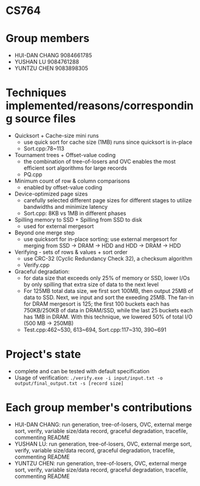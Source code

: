 # CS764

# Group members

- HUI-DAN CHANG 9084661785
- YUSHAN LU 9084761288
- YUNTZU CHEN 9083898305

# Techniques implemented/reasons/corresponding source files

- Quicksort + Cache-size mini runs
  - use quick sort for cache size (1MB) runs since quicksort is in-place
  - Sort.cpp:78~113
- Tournament trees + Offset-value coding
  - the combination of tree-of-losers and OVC enables the most efficient sort algorithms for large records
  - PQ.cpp
- Minimum count of row & column comparisons
  - enabled by offset-value coding
- Device-optimized page sizes
  - carefully selected different page sizes for different stages to utilize bandwidths and minimize latency
  - Sort.cpp: 8KB vs 1MB in different phases
- Spilling memory to SSD + Spilling from SSD to disk
  - used for external mergesort
- Beyond one merge step
  - use quicksort for in-place sorting; use external mergesort for merging from SSD -> DRAM -> HDD and HDD -> DRAM -> HDD
- Verifying - sets of rows & values + sort order
  - use CRC-32 (Cyclic Redundancy Check 32), a checksum algorithm
  - Verify.cpp
- Graceful degradation:
  - for data size that exceeds only 25% of memory or SSD, lower I/Os by only spilling that extra size of data to the next level
  - For 125MB total data size, we first sort 100MB, then output 25MB of data to SSD. Next, we input and sort the exeeding 25MB. The fan-in for DRAM mergesort is 125; the first 100 buckets each has 750KB/250KB of data in DRAM/SSD, while the last 25 buckets each has 1MB in DRAM. With this technique, we lowered 50% of total I/O (500 MB -> 250MB)
  - Test.cpp:462\~530, 613\~694, Sort.cpp:117\~310, 390\~691

# Project's state

- complete and can be tested with default specification
- Usage of verification: `./verify.exe -i input/input.txt -o output/final_output.txt -s [record size]`

# Each group member's contributions

- HUI-DAN CHANG: run generation, tree-of-losers, OVC, external merge sort, verify, variable size/data record, graceful degradation, tracefile, commenting README
- YUSHAN LU: run generation, tree-of-losers, OVC, external merge sort, verify, variable size/data record, graceful degradation, tracefile, commenting README
- YUNTZU CHEN: run generation, tree-of-losers, OVC, external merge sort, verify, variable size/data record, graceful degradation, tracefile, commenting README
